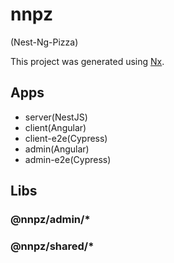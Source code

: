 # nnpz

(Nest-Ng-Pizza)

This project was generated using [Nx](https://nx.dev).

## Apps

- server(NestJS)
- client(Angular)
- client-e2e(Cypress)
- admin(Angular)
- admin-e2e(Cypress)

## Libs

### @nnpz/admin/\*

### @nnpz/shared/\*
